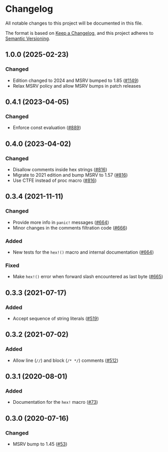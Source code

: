 # Changelog
All notable changes to this project will be documented in this file.

The format is based on [Keep a Changelog](https://keepachangelog.com/en/1.0.0/),
and this project adheres to [Semantic Versioning](https://semver.org/spec/v2.0.0.html).

## 1.0.0 (2025-02-23)
### Changed
- Edition changed to 2024 and MSRV bumped to 1.85 ([#1149])
- Relax MSRV policy and allow MSRV bumps in patch releases

[#1149]: https://github.com/RustCrypto/utils/pull/1149

## 0.4.1 (2023-04-05)
### Changed
- Enforce const evaluation ([#889])

[#889]: https://github.com/RustCrypto/utils/pull/889

## 0.4.0 (2023-04-02)
### Changed
- Disallow comments inside hex strings ([#816])
- Migrate to 2021 edition and bump MSRV to 1.57 ([#816])
- Use CTFE instead of proc macro ([#816])

[#816]: https://github.com/RustCrypto/utils/pull/816

## 0.3.4 (2021-11-11)
### Changed
- Provide more info in `panic!` messages ([#664])
- Minor changes in the comments filtration code ([#666])

### Added
- New tests for the `hex!()` macro and internal documentation ([#664])

### Fixed
- Make `hex!()` error when forward slash encountered as last byte ([#665])

[#664]: https://github.com/RustCrypto/utils/pull/664
[#665]: https://github.com/RustCrypto/utils/pull/665
[#666]: https://github.com/RustCrypto/utils/pull/666

## 0.3.3 (2021-07-17)
### Added
- Accept sequence of string literals ([#519])

[#519]: https://github.com/RustCrypto/utils/pull/519

## 0.3.2 (2021-07-02)
### Added
- Allow line (`//`) and block (`/* */`) comments ([#512])

[#512]: https://github.com/RustCrypto/utils/pull/512

## 0.3.1 (2020-08-01)
### Added
- Documentation for the `hex!` macro ([#73])

[#73]: https://github.com/RustCrypto/utils/pull/73

## 0.3.0 (2020-07-16)
### Changed
- MSRV bump to 1.45 ([#53])

[#53]: https://github.com/RustCrypto/utils/pull/53
